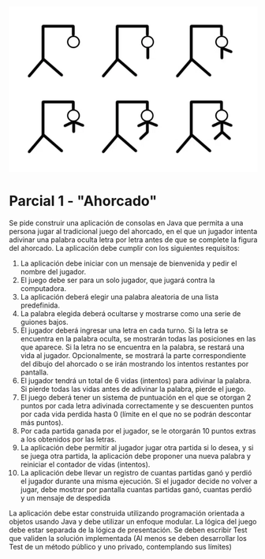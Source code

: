 <p align="center">
  <img src="./docs/_images/img.png" alt="TA TE TI"/>
</p>

# Parcial 1 - "Ahorcado"

Se pide construir una aplicación de consolas en Java que permita a una 
persona jugar al tradicional juego del ahorcado, en el que un jugador 
intenta adivinar una palabra oculta letra por letra antes de que se 
complete la figura del ahorcado. La aplicación debe cumplir con los 
siguientes requisitos:

1. La aplicación debe iniciar con un mensaje de bienvenida y pedir el nombre del jugador.
2. El juego debe ser para un solo jugador, que jugará contra la computadora. 
3. La aplicación deberá elegir una palabra aleatoria de una lista predefinida. 
4. La palabra elegida deberá ocultarse y mostrarse como una serie de guiones bajos. 
5. El jugador deberá ingresar una letra en cada turno. Si la letra se encuentra en la palabra oculta, se mostrarán todas las posiciones en las que aparece. Si la letra no se encuentra en la palabra, se restará una vida al jugador. Opcionalmente, se mostrará la parte correspondiente del dibujo del ahorcado o se irán mostrando los intentos restantes por pantalla. 
6. El jugador tendrá un total de 6 vidas (intentos) para adivinar la palabra. Si pierde todas las vidas antes de adivinar la palabra, pierde el juego. 
7. El juego deberá tener un sistema de puntuación en el que se otorgan 2 puntos por cada letra adivinada correctamente y se descuenten puntos por cada vida perdida hasta 0 (límite en el que no se podrán descontar más puntos). 
8. Por cada partida ganada por el jugador, se le otorgarán 10 puntos extras a los obtenidos por las letras. 
9. La aplicación debe permitir al jugador jugar otra partida si lo desea, y si se juega otra partida, la aplicación debe proponer una nueva palabra y reiniciar el contador de vidas (intentos). 
10. La aplicación debe llevar un registro de cuantas partidas ganó y perdió el jugador durante una misma ejecución. Si el jugador decide no volver a jugar, debe mostrar por pantalla cuantas partidas ganó, cuantas perdió y un mensaje de despedida


La aplicación debe estar construida utilizando programación orientada a 
objetos usando Java y debe utilizar un enfoque modular. La lógica del juego 
debe estar separada de la lógica de presentación. Se deben escribir Test que 
validen la solución implementada (Al menos se deben desarrollar los Test de un 
método público y uno privado, contemplando sus límites)
